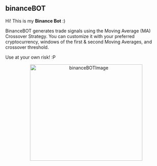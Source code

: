 ## binanceBOT

Hi! This is my **Binance Bot** :)

BinanceBOT generates trade signals using the Moving Average (MA) Crossover Strategy.
You can customize it with your preferred cryptocurrency, windows of the first & second Moving Averages,
and crossover threshold.

Use at your own risk! :P

<p align="center">
   <img align=center alt=binanceBOTImage height=300 width="350" src='https://news.bitcoin.com/wp-content/uploads/2018/04/bitcoin-trading-bot.jpg'>
</p>